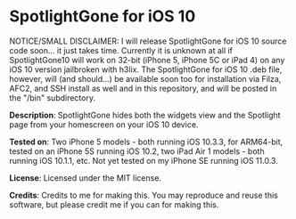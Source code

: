 # SpotlightGone for iOS 10

NOTICE/SMALL DISCLAIMER: I will release SpotlightGone for iOS 10 source code soon... it just takes time. Currently it is unknown at all if SpotlightGone10 will work on 32-bit (iPhone 5, iPhone 5C or iPad 4) on any iOS 10 version jailbroken with h3lix. The SpotlightGone for iOS 10 .deb file, however, will (and should...) be available soon too for installation via Filza, AFC2, and SSH install as well and in this repository, and will be posted in the "/bin" subdirectory.

**Description**: SpotlightGone hides both the widgets view and the Spotlight page from your homescreen on your iOS 10 device.

**Tested on**: Two iPhone 5 models - both running iOS 10.3.3, for ARM64-bit, tested on an iPhone 5S running iOS 10.2, two iPad Air 1 models - both running iOS 10.1.1, etc. Not yet tested on my iPhone SE running iOS 11.0.3.

**License**: Licensed under the MIT license.

**Credits**: Credits to me for making this. You may reproduce and reuse this software, but please credit me if you can for making this.
